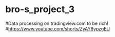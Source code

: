 # bro-s_project_3
#Data processing on tradingview.com to be rich!
#https://www.youtube.com/shorts/ZyAY8ypzgEU

